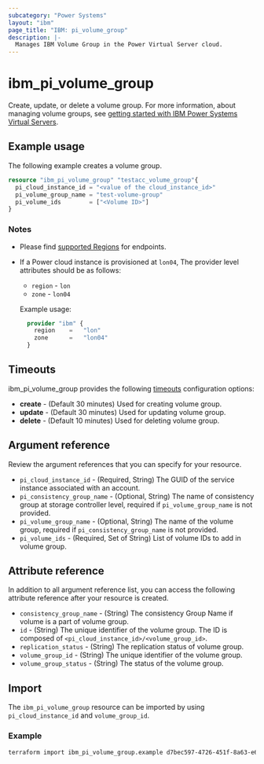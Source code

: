 ```yaml
---
subcategory: "Power Systems"
layout: "ibm"
page_title: "IBM: pi_volume_group"
description: |-
  Manages IBM Volume Group in the Power Virtual Server cloud.
---
```


# ibm_pi_volume_group

Create, update, or delete a volume group. For more information, about managing volume groups, see [getting started with IBM Power Systems Virtual Servers](https://cloud.ibm.com/docs/power-iaas?topic=power-iaas-getting-started).

## Example usage

The following example creates a volume group.

```terraform
resource "ibm_pi_volume_group" "testacc_volume_group"{
  pi_cloud_instance_id = "<value of the cloud_instance_id>"
  pi_volume_group_name = "test-volume-group"
  pi_volume_ids        = ["<Volume ID>"]
}
```

### Notes

* Please find [supported Regions](https://cloud.ibm.com/apidocs/power-cloud#endpoint) for endpoints.
* If a Power cloud instance is provisioned at `lon04`, The provider level attributes should be as follows:
  * `region` - `lon`
  * `zone` - `lon04`

  Example usage:
  
  ```terraform
    provider "ibm" {
      region    =   "lon"
      zone      =   "lon04"
    }
  ```
  
## Timeouts

ibm_pi_volume_group provides the following [timeouts](https://www.terraform.io/docs/language/resources/syntax.html) configuration options:

* **create** - (Default 30 minutes) Used for creating volume group.
* **update** - (Default 30 minutes) Used for updating volume group.
* **delete** - (Default 10 minutes) Used for deleting volume group.

## Argument reference

Review the argument references that you can specify for your resource.

* `pi_cloud_instance_id` - (Required, String) The GUID of the service instance associated with an account.
* `pi_consistency_group_name` - (Optional, String) The name of consistency group at storage controller level, required if `pi_volume_group_name` is not provided.
* `pi_volume_group_name` - (Optional, String) The name of the volume group, required if `pi_consistency_group_name` is not provided.
* `pi_volume_ids` - (Required, Set of String) List of volume IDs to add in volume group.

## Attribute reference

In addition to all argument reference list, you can access the following attribute reference after your resource is created.

* `consistency_group_name` - (String) The consistency Group Name if volume is a part of volume group.
* `id` - (String) The unique identifier of the volume group. The ID is composed of `<pi_cloud_instance_id>/<volume_group_id>`.
* `replication_status` - (String) The replication status of volume group.
* `volume_group_id` - (String) The unique identifier of the volume group.
* `volume_group_status` - (String) The status of the volume group.

## Import

The `ibm_pi_volume_group` resource can be imported by using `pi_cloud_instance_id` and `volume_group_id`.

### Example

```bash
terraform import ibm_pi_volume_group.example d7bec597-4726-451f-8a63-e62e6f19c32c/cea6651a-bc0a-4438-9f8a-a0770bbf3ebb
```
